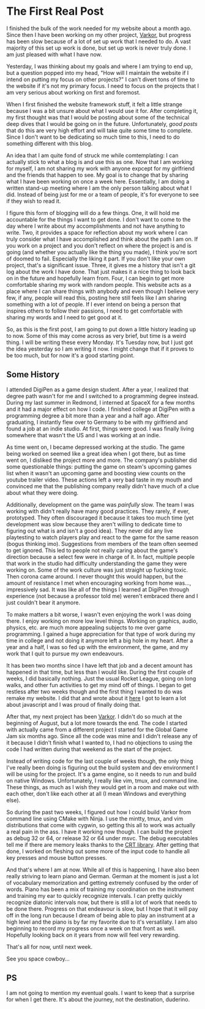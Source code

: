 # The First Real Post

I finished the bulk of the work needed for my website about a month ago. Since then I have been working on my other project, [Varkor](https://github.com/Underdisc/Varkor), but progress has been slow because of a lot of set up work that I needed to do. A vast majority of this set up work is done, but set up work is never truly done. I am just pleased with what I have now.

Yesterday, I was thinking about my goals and where I am trying to end up, but a question popped into my head, "How will I maintain the website if I intend on putting my focus on other projects?" I can't divert tons of time to the website if it's not my primary focus. I need to focus on the projects that I am very serious about working on first and foremost.

When I first finished the website framework stuff, it felt a little strange because I was a bit unsure about what I would use it for. After completing it, my first thought was that I would be posting about some of the technical deep dives that I would be going on in the future. Unfortunately, *good posts* that do this are very high effort and will take quite some time to complete. Since I don't want to be dedicating so much time to this, I need to do something different with this blog.

An idea that I am quite fond of struck me while comtemplating: I can actually stick to what a blog is and use this as one. Now that I am working for myself, I am not sharing my work with anyone expcept for my girlfriend and the friends that happen to see. My goal is to change that by sharing what I have been working on once a week here. Essentially, I am doing a written stand-up meeting where I am the only person talking about what I did. Instead of being just for me or a team of people, it's for everyone to see if they wish to read it.

I figure this form of blogging will do a few things. One, it will hold me accountable for the things I want to get done. I don't want to come to the day where I write about my accomplishments and not have anything to write. Two, it provides a space for reflection about my work where I can truly consider what I have accomplished and think about the path I am on. If you work on a project and you don't reflect on where the project is and is going (and whether you actually like the thing you made), I think you're sort of doomed to fail. Especially the liking it part. If you don't like your own project, that's a significant issue. Three, it gives me a history that isn't a git log about the work I have done. That just makes it a nice thing to look back on in the future and hopefully learn from. Four, I can begin to get more comfortable sharing my work with random people. This website acts as a place where I can share things with anybody and even though I believe very few, if any, people will read this, posting here still feels like I am sharing something with a lot of people. If I ever intend on being a person that inspires others to follow their passions, I need to get comfortable with sharing my words and I need to get good at it.

So, as this is the first post, I am going to put down a little history leading up to now. Some of this may come across as very brief, but time is a weird thing. I will be writing these every Monday. It's Tuesday now, but I just got the idea yesterday so I am writing it now. I might change that if it proves to be too much, but for now it's a good starting point.

## Some History

I attended DigiPen as a game design student. After a year, I realized that degree path wasn't for me and I switched to a programming degree instead. During my last summer in Redmond, I interned at SpaceX for a few months and it had a major effect on how I code. I finished college at DigiPen with a programming degree a bit more than a year and a half ago. After graduating, I instantly flew over to Germany to be with my girlfriend and found a job at an indie studio. At first, things were good. I was finally living somewhere that wasn't the US and I was working at an indie.

As time went on, I became depressed working at the studio. The game being worked on seemed like a great idea when I got there, but as time went on, I disliked the project more and more. The company's publisher did some questionable things: putting the game on steam's upcoming games list when it wasn't an upcoming game and boosting view counts on the youtube trailer video. These actions left a very bad taste in my mouth and convinced me that the publishing company really didn't have much of a clue about what they were doing.

Additionally, development on the game was *painfully* slow. The team I was working with didn't really have many good practices. They rarely, if ever, prototyped. They often discouraged it because it takes too much time (yet development was slow because they aren't willing to dedicate time to figuring out what is and isn't a good idea). They never did any live playtesting to watch players play and react to the game for the same reason (bogus thinking imo). Suggestions from members of the team often seemed to get ignored. This led to people not really caring about the game's direction because a select few were in charge of it. In fact, multiple people that work in the studio had difficulty understanding the game they were working on. Some of the work culture was just straight up fucking toxic. Then corona came around. I never thought this would happen, but the amount of resistance I met when encouraging working from home was..., impressively sad. It was like all of the things I learned at DigiPen through experience (not because a professor told me) weren't embraced there and I just couldn't bear it anymore.

To make matters a bit worse, I wasn't even enjoying the work I was doing there. I enjoy working on more low level things. Working on graphics, audio, physics, etc. are much more appealing subjects to me over game programming. I gained a huge appreciation for that type of work during my time in college and not doing it anymore left a big hole in my heart. After a year and a half, I was so fed up with the environment, the game, and my work that I quit to pursue my own endeavours.

It has been two months since I have left that job and a decent amount has happened in that time, but less than I would like. During the first couple of weeks, I did basically nothing. Just the usual Rocket League, going on long walks, and other fun activities to get my mind off of things. I began to get restless after two weeks though and the first thing I wanted to do was remake my website. I did that and wrote about it [here](../0_learning_more_about_web_development/index.html) I got to learn a lot about javascript and I was proud of finally doing that.

After that, my next project has been [Varkor](https://github.com/Underdisc/Varkor). I didn't do so much at the beginning of August, but a lot more towards the end. The code I started with actually came from a different project I started for the Global Game Jam six months ago. Since all the code was mine and I didn't release any of it because I didn't finish what I wanted to, I had no objections to using the code I had written during that weekend as the start of the project.

Instead of writing code for the last couple of weeks though, the only thing I've really been doing is figuring out the build system and dev environment I will be using for the project. It's a game engine, so it needs to run and build on native Windows. Unfortunately, I really like vim, tmux, and command line. These things, as much as I wish they would get in a room and make out with each other, don't like each other at all (I mean Windows and everything else).

So during the past two weeks, I figured out how I could build Varkor from command line using CMake with Ninja. I use the mintty, tmux, and vim distributions that come with cygwin, so getting this all to work was actually a real pain in the ass. I have it working now though. I can build the project as debug 32 or 64, or release 32 or 64 under msvc. The debug executables tell me if there are memory leaks thanks to the [CRT library](https://docs.microsoft.com/en-us/previous-versions/visualstudio/visual-studio-2010/x98tx3cf(v=vs.100)). After getting that done, I worked on fleshing out some more of the input code to handle all key presses and mouse button presses.

And that's where I am at now. While all of this is happening, I have also been really striving to learn piano and German. German at the moment is just a lot of vocabulary memorization and getting extremely confused by the order of words. Piano has been a mix of training my coordination on the instrument and training my ear to quickly recognize intervals. I can pretty quickly recognize diatonic intervals now, but there is still a lot of work that needs to be done there. Progress on that endeavour is slow, but I hope that it will pay off in the long run because I dream of being able to play an instrument at a high level and the piano is by far my favorite due to it's versatilaty. I am also beginning to record my progress once a week on that front as well. Hopefully looking back on it years from now will feel very rewarding.

That's all for now, until next week.

See you space cowboy...

## PS

I am not going to mention my eventual goals. I want to keep that a surprise for when I get there. It's about the journey, not the destination, duderino.

